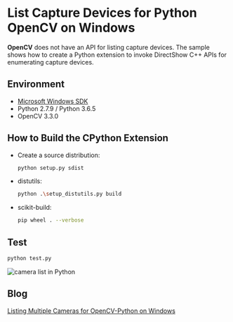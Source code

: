 # List Capture Devices for Python OpenCV on Windows
**OpenCV** does not have an API for listing capture devices. The sample shows how to create a Python extension to invoke DirectShow C++ APIs for enumerating capture devices.

## Environment
* [Microsoft Windows SDK][0]
* Python 2.7.9 / Python 3.6.5
* OpenCV 3.3.0

## How to Build the CPython Extension
- Create a source distribution:
    
    ```bash
    python setup.py sdist
    ```

- distutils:
    
    ```bash
    python .\setup_distutils.py build
    ```

- scikit-build:
    
    ```bash
    pip wheel . --verbose
    ```

## Test 
```bash
python test.py
```
![camera list in Python](screenshot/python-list-device.PNG)

## Blog
[Listing Multiple Cameras for OpenCV-Python on Windows][1]

[0]:https://en.wikipedia.org/wiki/Microsoft_Windows_SDK
[1]:https://www.dynamsoft.com/codepool/multiple-camera-opencv-python-windows.html
